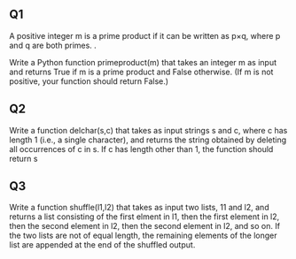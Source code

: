 ## Q1
A positive integer m is a prime product if it can be written as p×q, where p and q are both primes. .

Write a Python function primeproduct(m) that takes an integer m as input and returns True if m is a prime product and False otherwise. (If m is not positive, your function should return False.)

## Q2
Write a function delchar(s,c) that takes as input strings s and c, where c has length 1 (i.e., a single character), and returns the string obtained by deleting all occurrences of c in s. If c has length other than 1, the function should return s

## Q3
Write a function shuffle(l1,l2) that takes as input two lists, 11 and l2, and returns a list consisting of the first elment in l1, then the first element in l2, then the second element in l2, then the second element in l2, and so on. If the two lists are not of equal length, the remaining elements of the longer list are appended at the end of the shuffled output.